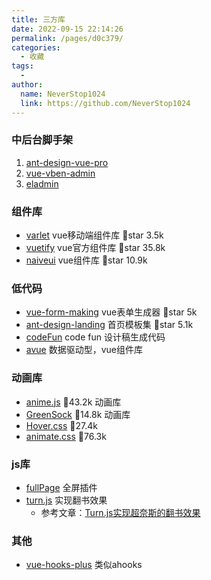 ```yaml
---
title: 三方库
date: 2022-09-15 22:14:26
permalink: /pages/d0c379/
categories:
  - 收藏
tags:
  - 
author: 
  name: NeverStop1024
  link: https://github.com/NeverStop1024
---
```

### 中后台脚手架
1. [ant-design-vue-pro](https://github.com/vueComponent/ant-design-vue-pro)
2. [vue-vben-admin](https://github.com/vbenjs/vue-vben-admin)
3. [eladmin](https://github.com/elunez/eladmin)

### 组件库
* [varlet](https://github.com/varletjs/varlet) vue移动端组件库 🌟star 3.5k
* [vuetify](https://github.com/vuetifyjs/vuetify) vue官方组件库 🌟star 35.8k
* [naiveui](https://www.naiveui.com/zh-CN/os-theme) vue组件库 🌟star 10.9k

### 低代码
* [vue-form-making](https://github.com/GavinZhuLei/vue-form-making) vue表单生成器 🌟star 5k
* [ant-design-landing](https://github.com/ant-design/ant-design-landing) 首页模板集 🌟star 5.1k
* [codeFun](https://code.fun/) code fun 设计稿生成代码
* [avue](https://github.com/nmxiaowei/avue) 数据驱动型，vue组件库

### 动画库
* [anime.js](https://github.com/juliangarnier/anime) 🌟43.2k 动画库
* [GreenSock](https://github.com/greensock/GSAP) 🌟14.8k 动画库
* [Hover.css](https://github.com/IanLunn/Hover) 🌟27.4k
* [animate.css](https://github.com/animate-css/animate.css) 🌟76.3k

### js库
* [fullPage](https://github.com/alvarotrigo/fullPage.js) 全屏插件
* [turn.js](https://github.com/blasten/turn.js) 实现翻书效果
  * 参考文章：[Turn.js实现超奈斯的翻书效果](https://juejin.cn/post/7158107080585379877)

### 其他
* [vue-hooks-plus](https://github.com//InhiblabCore/vue-hooks-plus) 类似ahooks


